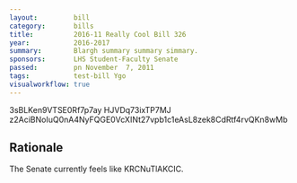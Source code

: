 ```yaml
---
layout:         bill
category:       bills
title:          2016-11 Really Cool Bill 326
year:           2016-2017
summary:        Blargh summary summary simmary.
sponsors:       LHS Student-Faculty Senate
passed:         pn November  7, 2011
tags:           test-bill Ygo
visualworkflow: true
---
```



3sBLKen9VTSE0Rf7p7ay HJVDq73ixTP7MJ z2AciBNoIuQ0nA4NyFQGE0VcXINt27vpb1c1eAsL8zek8CdRtf4rvQKn8wMb 




Rationale
---------
The Senate currently feels like KRCNuTlAKCIC.
